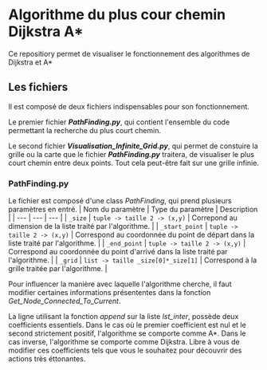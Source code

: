 # Algorithme du plus cour chemin Dijkstra A*
 Ce repositiory permet de visualiser le fonctionnement des algorithmes de Dijkstra et A*
## Les fichiers
 Il est composé de deux fichiers indispensables pour son fonctionnement.
 
 Le premier fichier ***PathFinding.py***, qui contient l'ensemble du code permettant la recherche du plus court chemin.

 Le second fichier ***Visualisation_Infinite_Grid.py***, qui permet de constuire la grille ou la carte que le fichier ***PathFinding.py*** traitera, de visualiser le plus court chemin entre deux points. Tout cela peut-être fait sur une grille infinie.
### PathFinding.py
 Le fichier est composé d'une class *PathFinding*, qui prend plusieurs paramètres en entré.
 | Nom du paramètre | Type du paramètre | Description |
 | --- | --- | --- |
 | `_size` | `tuple -> taille 2 -> (x,y)` | Correpond au dimension de la liste traité par l'algorithme. |
 | `_start_point` | `tuple -> taille 2 -> (x,y)` | Correspond au coordonnée du point de départ dans la liste traité par l'algorithme. |
 | `_end_point` | `tuple -> taille 2 -> (x,y)` | Correspond au coordonnée du point d'arrivé dans la liste traité par l'algorithme. |
 | `_grid` | `list -> taille _size[0]*_size[1]` | Correspond à la grille traitée par l'algorithme. |

 Pour influencer la manière avec laquelle l'algorithme cherche, il faut modifier certaines informations présententes dans la fonction *Get_Node_Connected_To_Current*.

 La ligne utilisant la fonction *append* sur la liste *lst_inter*, possède deux coefficients essentiels. Dans le cas où le premier coefficient est nul et le second strictement positif, l'algorithme se comporte comme A*. Dans le cas inverse, l'algorithme se comporte comme Dijkstra. Libre à vous de modifier ces coefficients tels que vous le souhaitez pour découvrir des actions très éttonantes.
 
